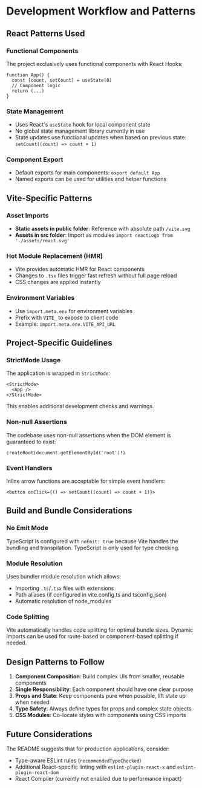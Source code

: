# Development Workflow and Patterns

## React Patterns Used

### Functional Components
The project exclusively uses functional components with React Hooks:
```tsx
function App() {
  const [count, setCount] = useState(0)
  // Component logic
  return (...)
}
```

### State Management
- Uses React's `useState` hook for local component state
- No global state management library currently in use
- State updates use functional updates when based on previous state: `setCount((count) => count + 1)`

### Component Export
- Default exports for main components: `export default App`
- Named exports can be used for utilities and helper functions

## Vite-Specific Patterns

### Asset Imports
- **Static assets in public folder**: Reference with absolute path `/vite.svg`
- **Assets in src folder**: Import as modules `import reactLogo from './assets/react.svg'`

### Hot Module Replacement (HMR)
- Vite provides automatic HMR for React components
- Changes to `.tsx` files trigger fast refresh without full page reload
- CSS changes are applied instantly

### Environment Variables
- Use `import.meta.env` for environment variables
- Prefix with `VITE_` to expose to client code
- Example: `import.meta.env.VITE_API_URL`

## Project-Specific Guidelines

### StrictMode Usage
The application is wrapped in `StrictMode`:
```tsx
<StrictMode>
  <App />
</StrictMode>
```
This enables additional development checks and warnings.

### Non-null Assertions
The codebase uses non-null assertions when the DOM element is guaranteed to exist:
```tsx
createRoot(document.getElementById('root')!)
```

### Event Handlers
Inline arrow functions are acceptable for simple event handlers:
```tsx
<button onClick={() => setCount((count) => count + 1)}>
```

## Build and Bundle Considerations

### No Emit Mode
TypeScript is configured with `noEmit: true` because Vite handles the bundling and transpilation. TypeScript is only used for type checking.

### Module Resolution
Uses bundler module resolution which allows:
- Importing `.ts`/`.tsx` files with extensions
- Path aliases (if configured in vite.config.ts and tsconfig.json)
- Automatic resolution of node_modules

### Code Splitting
Vite automatically handles code splitting for optimal bundle sizes. Dynamic imports can be used for route-based or component-based splitting if needed.

## Design Patterns to Follow

1. **Component Composition**: Build complex UIs from smaller, reusable components
2. **Single Responsibility**: Each component should have one clear purpose
3. **Props and State**: Keep components pure when possible, lift state up when needed
4. **Type Safety**: Always define types for props and complex state objects
5. **CSS Modules**: Co-locate styles with components using CSS imports

## Future Considerations

The README suggests that for production applications, consider:
- Type-aware ESLint rules (`recommendedTypeChecked`)
- Additional React-specific linting with `eslint-plugin-react-x` and `eslint-plugin-react-dom`
- React Compiler (currently not enabled due to performance impact)